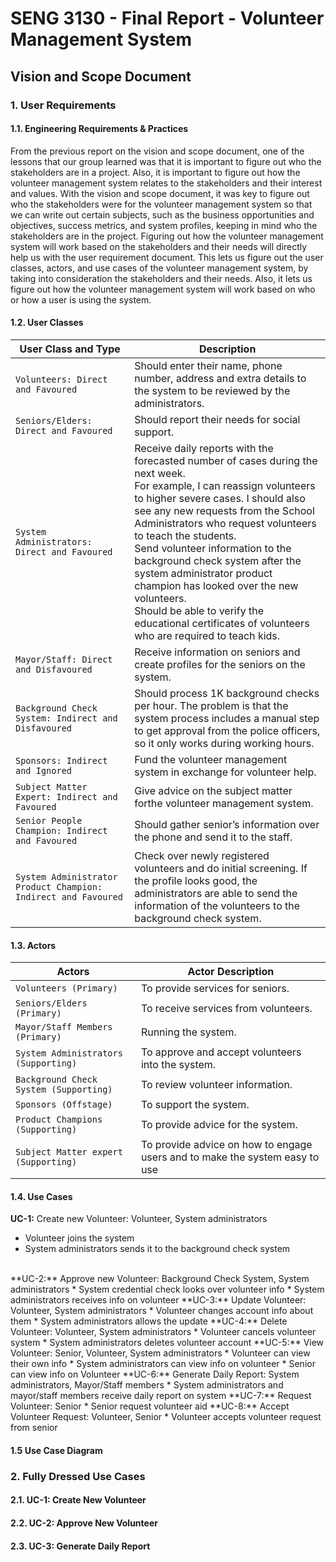 # SENG 3130 - Final Report - Volunteer Management System

## Vision and Scope Document
 
### 1. User Requirements
#### 1.1. Engineering Requirements & Practices
From the previous report on the vision and scope document, one of the lessons that our group learned was that it is important to figure out who the stakeholders are in a project. Also, it is important to figure out how the volunteer management system relates to the stakeholders and their interest and values. With the vision and scope document, it was key to figure out who the stakeholders were for the volunteer management system so that we can write out certain subjects, such as the business opportunities and objectives, success metrics, and system profiles, keeping in mind who the stakeholders are in the project. Figuring out how the volunteer management system will work based on the stakeholders and their needs will directly help us with the user requirement document. This lets us figure out the user classes, actors, and use cases of the volunteer management system, by taking into consideration the stakeholders and their needs. Also, it lets us figure out how the volunteer management system will work based on who or how a user is using the system.

#### 1.2. User Classes
| User Class and Type | Description |
| --- | --- |
| `Volunteers: Direct and Favoured` | Should enter their name, phone number, address and extra details to the system to be reviewed by the administrators.|
| `Seniors/Elders: Direct and Favoured` | Should report their needs for social support. |
| `System Administrators: Direct and Favoured` | Receive daily reports with the forecasted number of cases during the next week. </br> For example, I can reassign volunteers to higher severe cases. I should also see any new requests from the School Administrators who request volunteers to teach the students. </br> Send volunteer information to the background check system after the system administrator product champion has looked over the new volunteers. </br> Should be able to verify the educational certificates of volunteers who are required to teach kids.|
| `Mayor/Staff: Direct and Disfavoured` | Receive information on seniors and create profiles for the seniors on the system.|
| `Background Check System: Indirect and Disfavoured` | Should process 1K background checks per hour. The problem is that the system process includes a manual step to get approval from the police officers, so it only works during working hours.|
| `Sponsors: Indirect and Ignored` | Fund the volunteer management system in exchange for volunteer help. |
| `Subject Matter Expert: Indirect and Favoured` | Give advice on the subject matter forthe volunteer management system.|
| `Senior People Champion: Indirect and Favoured` | Should gather senior’s information over the phone and send it to the staff.|
| `System Administrator Product Champion: Indirect and Favoured` | Check over newly registered volunteers and do initial screening. If the profile looks good, the administrators are able to send the information of the volunteers to the background check system. |

#### 1.3. Actors
| Actors | Actor Description |
| --- | --- |
| `Volunteers (Primary)` | To provide services for seniors.|
| `Seniors/Elders (Primary) ` | To receive services from volunteers.|
| `Mayor/Staff Members (Primary)` | Running the system.|
| `System Administrators (Supporting)` | To approve and accept volunteers into the system.|
| `Background Check System (Supporting)` | To review volunteer information.|
| `Sponsors (Offstage)` | To support the system.|
| `Product Champions (Supporting)` | To provide advice for the system.|
| `Subject Matter expert (Supporting)` | To provide advice on how to engage users and to make the system easy to use|

#### 1.4. Use Cases
**UC-1:** Create new Volunteer: Volunteer, System administrators
* Volunteer joins the system
* System administrators sends it to the background check system
</br>
**UC-2:** Approve new Volunteer: Background Check System, System administrators
* System credential check looks over volunteer info
* System administrators receives info on volunteer
**UC-3:** Update Volunteer: Volunteer, System administrators
* Volunteer changes account info about them
* System administrators allows the update
**UC-4:** Delete Volunteer: Volunteer, System administrators
* Volunteer cancels volunteer system
* System administrators deletes volunteer account
**UC-5:** View Volunteer: Senior, Volunteer, System administrators
* Volunteer can view their own info
* System administrators can view info on volunteer
* Senior can view info on Volunteer
**UC-6:** Generate Daily Report: System administrators, Mayor/Staff members
* System administrators and mayor/staff members receive daily report on system
**UC-7:** Request Volunteer: Senior
* Senior request volunteer aid
**UC-8:** Accept Volunteer Request: Volunteer, Senior
* Volunteer accepts volunteer request from senior

#### 1.5 Use Case Diagram

### 2. Fully Dressed Use Cases
#### 2.1. UC-1: Create New Volunteer

#### 2.2. UC-2: Approve New Volunteer

#### 2.3. UC-3: Generate Daily Report
